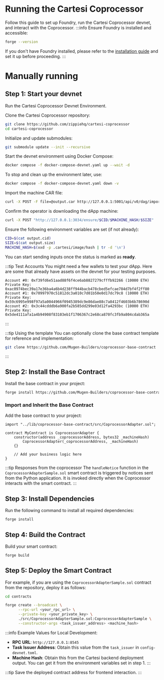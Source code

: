# Running the Cartesi Coprocessor

Follow this guide to set up Foundry, run the Cartesi Coprocessor devnet, and interact with the Coprocessor.
:::info Ensure Foundry is installed and accessible:

```bash
forge --version
```

If you don't have Foundry installed, please refer to the [installation guide](../installation.md#install-foundry) and set it up before proceeding.
:::

# Manually running

## Step 1: Start your devnet

Run the Cartesi Coprocessor Devnet Environment.

Clone the Cartesi Coprocessor repository:

```bash
git clone https://github.com/zippiehq/cartesi-coprocessor
cd cartesi-coprocessor
```

Initialize and update submodules:

```bash
git submodule update --init --recursive
```

Start the devnet environment using Docker Compose:

```bash
docker compose -f docker-compose-devnet.yaml up --wait -d
```

To stop and clean up the environment later, use:

```bash
docker compose -f docker-compose-devnet.yaml down -v
```

Import the machine CAR file:

```bash
curl -X POST -F file=@output.car http://127.0.0.1:5001/api/v0/dag/import
```

Confirm the operator is downloading the dApp machine:

```bash
curl -X POST "http://127.0.0.1:3034/ensure/$CID/$MACHINE_HASH/$SIZE"
```

Ensure the following environment variables are set (if not already):

```bash
CID=$(cat output.cid)
SIZE=$(cat output.size)
MACHINE_HASH=$(xxd -p .cartesi/image/hash | tr -d '\n')
```

You can start sending inputs once the status is marked as **ready**.

:::tip Test Accounts
You might need a few wallets to test your dApp. Here are some that already have assets on the devnet for your testing purposes.

```
Account #0: 0xf39fd6e51aad88f6f4ce6ab8827279cfffb92266 (10000 ETH) Private Key: 0xac0974bec39a17e36ba4a6b4d238ff944bacb478cbed5efcae784d7bf4f2ff80
Account #1: 0x70997970c51812dc3a010c7d01b50e0d17dc79c8 (10000 ETH) Private Key: 0x59c6995e998f97a5a0044966f0945389dc9e86dae88c7a8412f4603b6b78690d
Account #2: 0x3c44cdddb6a900fa2b585dd299e03d12fa4293bc (10000 ETH) Private Key: 0x5de4111afa1a4b94908f83103eb1f1706367c2e68ca870fc3fb9a804cdab365a
```

:::

:::tip Using the template
You can optionally clone the base contract template for reference and implementation:

```bash
git clone https://github.com/Mugen-Builders/coprocessor-base-contract
```

:::

## Step 2: Install the Base Contract

Install the base contract in your project:

```bash
forge install https://github.com/Mugen-Builders/coprocessor-base-contract --no-commit
```

### Import and Inherit the Base Contract

Add the base contract to your project:

```solidity
import "../lib/coprocessor-base-contract/src/CoprocessorAdapter.sol";

contract MyContract is CoprocessorAdapter {
    constructor(address _coprocessorAddress, bytes32 _machineHash)
        CoprocessorAdapter(_coprocessorAddress, _machineHash)
    {}

    // Add your business logic here
}
```

:::tip Responses from the coprocessor
The `handleNotice` function in the `CoprocessorAdapterSample.sol` smart contract is triggered by notices sent from the Python application. It is invoked directly when the Coprocessor interacts with the smart contract.
:::

## Step 3: Install Dependencies

Run the following command to install all required dependencies:

```bash
forge install
```

## Step 4: Build the Contract

Build your smart contract:

```bash
forge build
```

## Step 5: Deploy the Smart Contract

For example, if you are using the `CoprocessorAdapterSample.sol` contract from the repository, deploy it as follows:

```bash
cd contracts
```

```bash
forge create --broadcast \
      --rpc-url <your_rpc_url> \
      --private-key <your_private_key> \
      ./src/CoprocessorAdapterSample.sol:CoprocessorAdapterSample \
      --constructor-args <task_issuer_address> <machine_hash>
```

:::info Example Values for Local Development:

- **RPC URL**: `http://127.0.0.1:8545`
- **Task Issuer Address**: Obtain this value from the `task_issuer` in `config-devnet.toml`.
- **Machine Hash**: Obtain this from the Cartesi backend deployment output. You can get it from the environment variables set in step 1.
  :::

:::tip
Save the deployed contract address for frontend interaction.
:::
